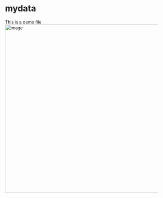 # mydata
This is a demo file
<img width="968" height="552" alt="image" src="https://github.com/user-attachments/assets/c14b5ac9-1361-42e0-bd6b-b687b718b732" />
